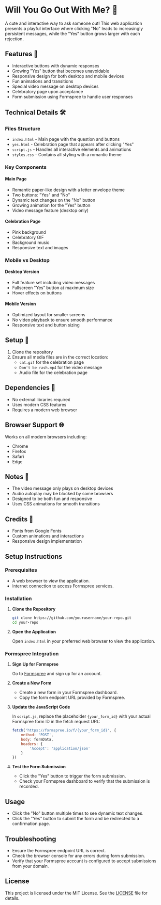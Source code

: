 # Will You Go Out With Me? 💌

A cute and interactive way to ask someone out! This web application presents a playful interface where clicking "No" leads to increasingly persistent messages, while the "Yes" button grows larger with each rejection.

## Features 🌟

- Interactive buttons with dynamic responses
- Growing "Yes" button that becomes unavoidable
- Responsive design for both desktop and mobile devices
- Fun animations and transitions
- Special video message on desktop devices
- Celebratory page upon acceptance
- Form submission using Formspree to handle user responses

## Technical Details 🛠️

### Files Structure
- `index.html` - Main page with the question and buttons
- `yes.html` - Celebration page that appears after clicking "Yes"
- `script.js` - Handles all interactive elements and animations
- `styles.css` - Contains all styling with a romantic theme

### Key Components

#### Main Page
- Romantic paper-like design with a letter envelope theme
- Two buttons: "Yes" and "No"
- Dynamic text changes on the "No" button
- Growing animation for the "Yes" button
- Video message feature (desktop only)

#### Celebration Page
- Pink background
- Celebratory GIF
- Background music
- Responsive text and images

### Mobile vs Desktop

#### Desktop Version
- Full feature set including video messages
- Fullscreen "Yes" button at maximum size
- Hover effects on buttons

#### Mobile Version
- Optimized layout for smaller screens
- No video playback to ensure smooth performance
- Responsive text and button sizing

## Setup 📱

1. Clone the repository
2. Ensure all media files are in the correct location:
   - `cat.gif` for the celebration page
   - `Don't be rash.mp4` for the video message
   - Audio file for the celebration page

## Dependencies 🔧

- No external libraries required
- Uses modern CSS features
- Requires a modern web browser

## Browser Support 🌐

Works on all modern browsers including:
- Chrome
- Firefox
- Safari
- Edge

## Notes 📝

- The video message only plays on desktop devices
- Audio autoplay may be blocked by some browsers
- Designed to be both fun and responsive
- Uses CSS animations for smooth transitions

## Credits 💝

- Fonts from Google Fonts
- Custom animations and interactions
- Responsive design implementation

## Setup Instructions

### Prerequisites

- A web browser to view the application.
- Internet connection to access Formspree services.

### Installation

1. **Clone the Repository**

   ```bash
   git clone https://github.com/yourusername/your-repo.git
   cd your-repo
   ```

2. **Open the Application**

   Open `index.html` in your preferred web browser to view the application.

### Formspree Integration

1. **Sign Up for Formspree**

   Go to [Formspree](https://formspree.io/) and sign up for an account.

2. **Create a New Form**

   - Create a new form in your Formspree dashboard.
   - Copy the form endpoint URL provided by Formspree.

3. **Update the JavaScript Code**

   In `script.js`, replace the placeholder `{your_form_id}` with your actual Formspree form ID in the fetch request URL:

   ```javascript
   fetch('https://formspree.io/f/{your_form_id}', {
       method: 'POST',
       body: formData,
       headers: {
           'Accept': 'application/json'
       }
   })
   ```

4. **Test the Form Submission**

   - Click the "Yes" button to trigger the form submission.
   - Check your Formspree dashboard to verify that the submission is recorded.

## Usage

- Click the "No" button multiple times to see dynamic text changes.
- Click the "Yes" button to submit the form and be redirected to a confirmation page.

## Troubleshooting

- Ensure the Formspree endpoint URL is correct.
- Check the browser console for any errors during form submission.
- Verify that your Formspree account is configured to accept submissions from your domain.

## License

This project is licensed under the MIT License. See the [LICENSE](LICENSE) file for details. 
